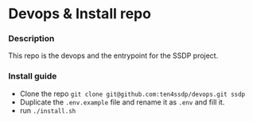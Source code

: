 # Devops & Install repo

### Description

This repo is the devops and the entrypoint for the SSDP project. 

### Install guide

- Clone the repo `git clone git@github.com:ten4ssdp/devops.git ssdp`
- Duplicate the `.env.example` file and rename it as `.env` and fill it.
- run `./install.sh`